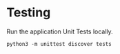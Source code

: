 # Testing

Run the application Unit Tests locally.

```shell
python3 -m unittest discover tests
```
